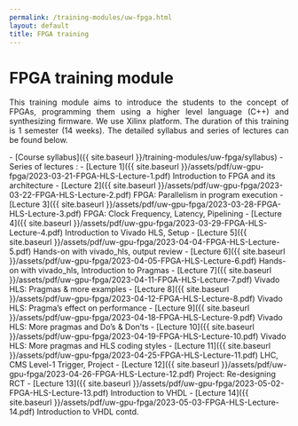 ```yaml
---
permalink: /training-modules/uw-fpga.html
layout: default
title: FPGA training
---
```


# FPGA training module 
<p align="justify">
This training module aims to introduce the students to the concept of FPGAs, programming them using a higher level language (C++) and synthesizing firmware. We use Xilinx platform.
The duration of this training is 1 semester (14 weeks). The detailed syllabus and series of lectures can be found below.
</p>
- [Course syllabus]({{ site.baseurl }}/training-modules/uw-fpga/syllabus)
- Series of lectures :
  - [Lecture 1]({{ site.baseurl }}/assets/pdf/uw-gpu-fpga/2023-03-21-FPGA-HLS-Lecture-1.pdf) Introduction to FPGA and its architecture
  - [Lecture 2]({{ site.baseurl }}/assets/pdf/uw-gpu-fpga/2023-03-22-FPGA-HLS-Lecture-2.pdf) FPGA: Parallelism in program execution
  - [Lecture 3]({{ site.baseurl }}/assets/pdf/uw-gpu-fpga/2023-03-28-FPGA-HLS-Lecture-3.pdf) FPGA: Clock Frequency, Latency, Pipelining
  - [Lecture 4]({{ site.baseurl }}/assets/pdf/uw-gpu-fpga/2023-03-29-FPGA-HLS-Lecture-4.pdf) Introduction to Vivado HLS, Setup
  - [Lecture 5]({{ site.baseurl }}/assets/pdf/uw-gpu-fpga/2023-04-04-FPGA-HLS-Lecture-5.pdf) Hands-on with vivado_hls, output review
  - [Lecture 6]({{ site.baseurl }}/assets/pdf/uw-gpu-fpga/2023-04-05-FPGA-HLS-Lecture-6.pdf) Hands-on with vivado_hls, Introduction to Pragmas
  - [Lecture 7]({{ site.baseurl }}/assets/pdf/uw-gpu-fpga/2023-04-11-FPGA-HLS-Lecture-7.pdf) Vivado HLS: Pragmas & more examples
  - [Lecture 8]({{ site.baseurl }}/assets/pdf/uw-gpu-fpga/2023-04-12-FPGA-HLS-Lecture-8.pdf) Vivado HLS: Pragma’s effect on performance
  - [Lecture 9]({{ site.baseurl }}/assets/pdf/uw-gpu-fpga/2023-04-18-FPGA-HLS-Lecture-9.pdf) Vivado HLS: More pragmas and Do’s & Don’ts
  - [Lecture 10]({{ site.baseurl }}/assets/pdf/uw-gpu-fpga/2023-04-19-FPGA-HLS-Lecture-10.pdf) Vivado HLS: More pragmas and HLS coding styles
  - [Lecture 11]({{ site.baseurl }}/assets/pdf/uw-gpu-fpga/2023-04-25-FPGA-HLS-Lecture-11.pdf) LHC, CMS Level-1 Trigger, Project
  - [Lecture 12]({{ site.baseurl }}/assets/pdf/uw-gpu-fpga/2023-04-26-FPGA-HLS-Lecture-12.pdf) Project: Re-designing RCT
  - [Lecture 13]({{ site.baseurl }}/assets/pdf/uw-gpu-fpga/2023-05-02-FPGA-HLS-Lecture-13.pdf) Introduction to VHDL
  - [Lecture 14]({{ site.baseurl }}/assets/pdf/uw-gpu-fpga/2023-05-03-FPGA-HLS-Lecture-14.pdf) Introduction to VHDL contd.
